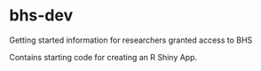 # bhs-dev
Getting started information for researchers granted access to BHS

Contains starting code for creating an R Shiny App.